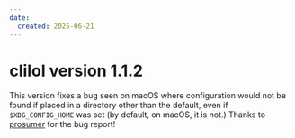 ```yaml
---
date:
  created: 2025-06-21
---
```

# clilol version 1.1.2

This version fixes a bug seen on macOS where configuration would not be found if placed in a directory other than the default, even if `$XDG_CONFIG_HOME` was set (by default, on macOS, it is not.) Thanks to [prosumer](https://prosumer.omg.lol) for the bug report!
